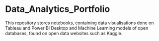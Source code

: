 # Data_Analytics_Portfolio
This repository stores notebooks, containing data visualisations done on Tableau and Power BI Desktop and Machine Learning models of open databases, found on open data websites such as Kaggle.
